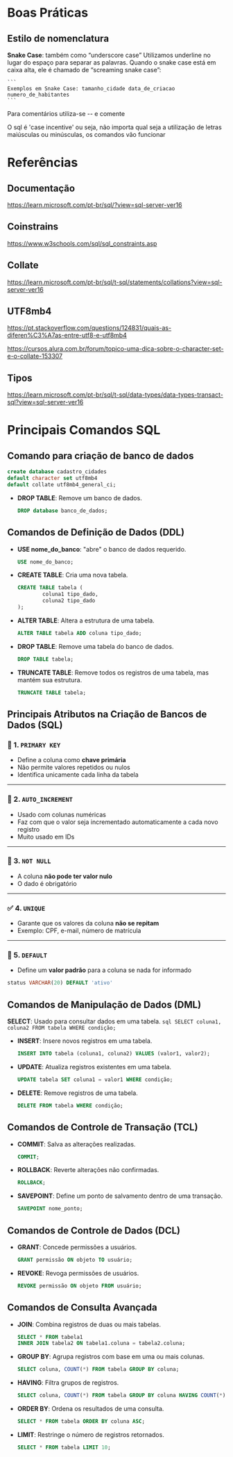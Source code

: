 # Boas Práticas
## Estilo de nomenclatura

**Snake Case**: também como “underscore case”
Utilizamos underline no lugar do espaço para separar as palavras. Quando o snake case está em caixa alta, ele é chamado de “screaming snake case”:

    ```
    Exemplos em Snake Case: tamanho_cidade data_de_criacao numero_de_habitantes
    ```

Para comentários utiliza-se -- e comente

O sql é 'case incentive' ou seja, não importa qual seja a utilização de letras maiúsculas ou minúsculas, os comandos vão funcionar  

# Referências

## Documentação 
https://learn.microsoft.com/pt-br/sql/?view=sql-server-ver16

## Coinstrains 
https://www.w3schools.com/sql/sql_constraints.asp

## Collate 
https://learn.microsoft.com/pt-br/sql/t-sql/statements/collations?view=sql-server-ver16

## UTF8mb4

https://pt.stackoverflow.com/questions/124831/quais-as-diferen%C3%A7as-entre-utf8-e-utf8mb4

https://cursos.alura.com.br/forum/topico-uma-dica-sobre-o-character-set-e-o-collate-153307

## Tipos
https://learn.microsoft.com/pt-br/sql/t-sql/data-types/data-types-transact-sql?view=sql-server-ver16

# Principais Comandos SQL

## Comando para criação de banco de dados 
````sql
create database cadastro_cidades
default character set utf8mb4
default collate utf8mb4_general_ci;
````
- **DROP TABLE**: Remove um banco de dados.
    ```sql
    DROP database banco_de_dados;
    ```


## Comandos de Definição de Dados (DDL)

- **USE nome_do_banco**: "abre" o banco de dados requerido.
    ```sql
    USE nome_do_banco;
    ```

- **CREATE TABLE**: Cria uma nova tabela.
    ```sql
    CREATE TABLE tabela (
            coluna1 tipo_dado,
            coluna2 tipo_dado
    );
    ```

- **ALTER TABLE**: Altera a estrutura de uma tabela.
    ```sql
    ALTER TABLE tabela ADD coluna tipo_dado;
    ```

- **DROP TABLE**: Remove uma tabela do banco de dados.
    ```sql
    DROP TABLE tabela;
    ```

- **TRUNCATE TABLE**: Remove todos os registros de uma tabela, mas mantém sua estrutura.
    ```sql
    TRUNCATE TABLE tabela;
    ```

## Principais Atributos na Criação de Bancos de Dados (SQL)

### 🔑 1. `PRIMARY KEY`
- Define a coluna como **chave primária**
- Não permite valores repetidos ou nulos
- Identifica unicamente cada linha da tabela

---

### 🔁 2. `AUTO_INCREMENT`
- Usado com colunas numéricas
- Faz com que o valor seja incrementado automaticamente a cada novo registro
- Muito usado em IDs

---

### 🚫 3. `NOT NULL`
- A coluna **não pode ter valor nulo**
- O dado é obrigatório

---

### ✅ 4. `UNIQUE`
- Garante que os valores da coluna **não se repitam**
- Exemplo: CPF, e-mail, número de matrícula

---

### 🎯 5. `DEFAULT`
- Define um **valor padrão** para a coluna se nada for informado

```sql
status VARCHAR(20) DEFAULT 'ativo'
```

## Comandos de Manipulação de Dados (DML)
**SELECT**: Usado para consultar dados em uma tabela.
    ```sql
    SELECT coluna1, coluna2 FROM tabela WHERE condição;
    ```

- **INSERT**: Insere novos registros em uma tabela.
    ```sql
    INSERT INTO tabela (coluna1, coluna2) VALUES (valor1, valor2);
    ```

- **UPDATE**: Atualiza registros existentes em uma tabela.
    ```sql
    UPDATE tabela SET coluna1 = valor1 WHERE condição;
    ```

- **DELETE**: Remove registros de uma tabela.
    ```sql
    DELETE FROM tabela WHERE condição;
    ```



## Comandos de Controle de Transação (TCL)
- **COMMIT**: Salva as alterações realizadas.
    ```sql
    COMMIT;
    ```

- **ROLLBACK**: Reverte alterações não confirmadas.
    ```sql
    ROLLBACK;
    ```

- **SAVEPOINT**: Define um ponto de salvamento dentro de uma transação.
    ```sql
    SAVEPOINT nome_ponto;
    ```

## Comandos de Controle de Dados (DCL)
- **GRANT**: Concede permissões a usuários.
    ```sql
    GRANT permissão ON objeto TO usuário;
    ```

- **REVOKE**: Revoga permissões de usuários.
    ```sql
    REVOKE permissão ON objeto FROM usuário;
    ```

## Comandos de Consulta Avançada
- **JOIN**: Combina registros de duas ou mais tabelas.
    ```sql
    SELECT * FROM tabela1
    INNER JOIN tabela2 ON tabela1.coluna = tabela2.coluna;
    ```

- **GROUP BY**: Agrupa registros com base em uma ou mais colunas.
    ```sql
    SELECT coluna, COUNT(*) FROM tabela GROUP BY coluna;
    ```

- **HAVING**: Filtra grupos de registros.
    ```sql
    SELECT coluna, COUNT(*) FROM tabela GROUP BY coluna HAVING COUNT(*) > 1;
    ```

- **ORDER BY**: Ordena os resultados de uma consulta.
    ```sql
    SELECT * FROM tabela ORDER BY coluna ASC;
    ```

- **LIMIT**: Restringe o número de registros retornados.
    ```sql
    SELECT * FROM tabela LIMIT 10;
    ```